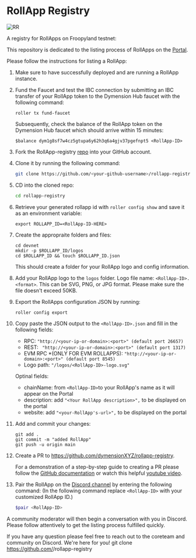 # RollApp Registry

![RR](https://github.com/dymensionxyz/rollapp-registry/assets/109034310/081caab5-01c4-4183-93dc-ae2604a1129f)

A registry for RollApps on Froopyland testnet:

This repository is dedicated to the listing process of RollApps on the [Portal](https://portal.dymension.xyz/rollapps).

Please follow the instructions for listing a RollApp:

1. Make sure to have successfully deployed and are running a RollApp instance.

2. Fund the Faucet and test the IBC connection by submitting an IBC transfer of your RollApp token to the Dymension Hub faucet with the following command:

    ```
    roller tx fund-faucet
    ```

    Subsequently, check the balance of the RollApp token on the Dymension Hub faucet which should arrive within 15 minutes:

    ```
    $balance dym1g8sf7w4cz5gtupa6y62h3q6a4gjv37pgefnpt5 <RollApp-ID>
    ```

3. Fork the RollApp-registry [repo](https://github.com/dymensionxyz/rollapp-registry) into your GitHub account.

4. Clone it by running the following command:

    ```bash
    git clone https://github.com/<your-github-username>/rollapp-registry
    ```

5. CD into the cloned repo:

    ```bash
    cd rollapp-registry
    ```

6. Retrieve your generated rollapp id with `roller config show` and save it as an environment variable:

    ```
    export ROLLAPP_ID=<RollApp-ID-HERE>
    ```

7. Create the appropraite folders and files:

    ```
    cd devnet
    mkdir -p $ROLLAPP_ID/logos
    cd $ROLLAPP_ID && touch $ROLLAPP_ID.json
    ```

    This should create a folder for your RollApp logo and config information.

8. Add your RollApp logo to the `logos` folder. Logo file name: `<RollApp-ID>.<format>`. This can be SVG, PNG, or JPG format. Please make sure the file doesn't exceed 50KB.

9. Export the RollApps configuration JSON by running:

    ```
    roller config export
    ```

10. Copy paste the JSON output to the `<RollApp-ID>.json` and fill in the following fields:

    - RPC: `"http://<your-ip-or-domain>:<port>" (default port 26657)`
    - REST: ` "http://<your-ip-or-domain>:<port>" (default port 1317)`
    - EVM RPC \*(ONLY FOR EVM ROLLAPPS): `"http://<your-ip-or-domain>:<port>" (default port 8545)`
    - Logo path: `"/logos/<RollApp-ID>-logo.svg"`
      
    Optinal fields:
    - chainName: from `<RollApp-ID>`to your RollApp's name as it will appear on the Portal
    - description: add `"<Your RollApp description>",` to be displayed on the portal
    - website: add `"<your-RollApp's-url>",` to be displayed on the portal


11. Add and commit your changes:

    ```
    git add .
    git commit -m "added RollApp"
    git push -u origin main
    ```

12. Create a PR to https://github.com/dymensionXYZ/rollapp-registry.

    For a demonstration of a step-by-step guide to creating a PR please follow the [GitHub documentation](https://docs.github.com/en/pull-requests/collaborating-with-pull-requests/proposing-changes-to-your-work-with-pull-requests/creating-a-pull-request-from-a-fork) or watch this helpful [youtube video](https://www.youtube.com/watch?v=a_FLqX3vGR4).

13. Pair the RollApp on the [Discord channel](https://discord.com/channels/956961633165529098/1140590139022782474) by entering the following command: (In the following command replace `<RollApp-ID>` with your customized RollApp ID.)

    ```bash
    $pair <RollApp-ID>
    ```

A community moderator will then begin a conversation with you in Discord. Please follow attentively to get the listing process fulfilled quickly.

If you have any question please feel free to reach out to the coreteam and community on Discord. We're here for you!
git clone https://github.com/<your-github-username>/rollapp-registry

